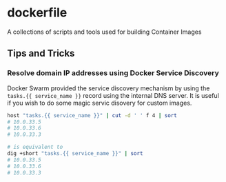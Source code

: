 # dockerfile
A collections of scripts and tools used for building Container Images

## Tips and Tricks

### Resolve domain IP addresses using Docker Service Discovery

Docker Swarm provided the service discovery mechanism by using the `tasks.{{ service_name }}` record using the internal DNS server.
It is useful if you wish to do some magic servic disovery for custom images.

```sh
host "tasks.{{ service_name }}" | cut -d ' ' f 4 | sort
# 10.0.33.5
# 10.0.33.6
# 10.0.33.3

# is equivalent to
dig +short "tasks.{{ service_name }}" | sort
# 10.0.33.5
# 10.0.33.6
# 10.0.33.3
```
